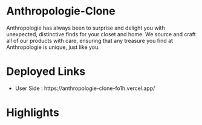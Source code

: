 # Anthropologie-Clone
Anthropologie has always been to surprise and delight you with unexpected, distinctive finds for your closet and home. We source and craft all of our products with care, ensuring that any treasure you find at Anthropologie is unique, just like you.

# Deployed Links
<ul>
<li>User Side : https://anthropologie-clone-fo1h.vercel.app/</li>
</ul>

# Highlights
